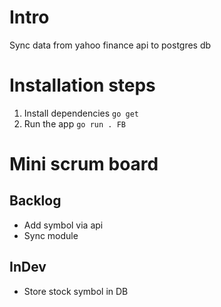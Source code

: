 # Intro

Sync data from yahoo finance api to postgres db

# Installation steps

1. Install dependencies  `go get`
1. Run the app `go run . FB`

# Mini scrum board

## Backlog
- Add symbol via api
- Sync module

## InDev
- Store stock symbol in DB
